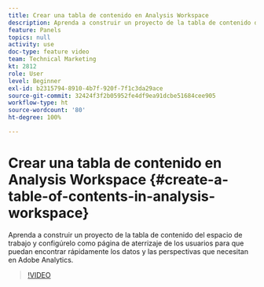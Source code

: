```yaml
---
title: Crear una tabla de contenido en Analysis Workspace
description: Aprenda a construir un proyecto de la tabla de contenido del espacio de trabajo y configúrelo como página de aterrizaje de los usuarios para que puedan encontrar rápidamente los datos y las perspectivas que necesitan en Adobe Analytics.
feature: Panels
topics: null
activity: use
doc-type: feature video
team: Technical Marketing
kt: 2812
role: User
level: Beginner
exl-id: b2315794-8910-4b7f-920f-7f1c3da29ace
source-git-commit: 32424f3f2b05952fe4df9ea91dcbe51684cee905
workflow-type: ht
source-wordcount: '80'
ht-degree: 100%

---
```


# Crear una tabla de contenido en Analysis Workspace {#create-a-table-of-contents-in-analysis-workspace}

Aprenda a construir un proyecto de la tabla de contenido del espacio de trabajo y configúrelo como página de aterrizaje de los usuarios para que puedan encontrar rápidamente los datos y las perspectivas que necesitan en Adobe Analytics.

>[!VIDEO](https://video.tv.adobe.com/v/26990/?quality=12)
